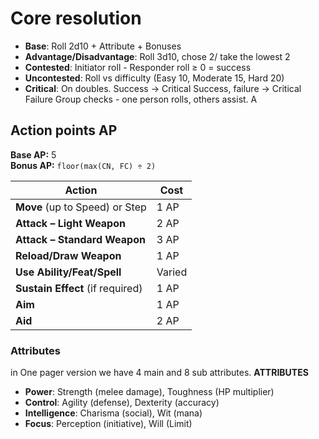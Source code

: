 # Core resolution
- **Base**: Roll 2d10 + Attribute + Bonuses
- **Advantage/Disadvantage**: Roll 3d10, chose 2/ take the lowest 2
- **Contested**: Initiator roll - Responder roll ≥ 0 = success
- **Uncontested**: Roll vs difficulty (Easy 10, Moderate 15, Hard 20)
- **Critical**: On doubles. Success -> Critical Success, failure -> Critical Failure 
Group checks - one person rolls, others assist. A
## Action points AP

**Base AP:** 5  
**Bonus AP:** `floor(max(CN, FC) ÷ 2)`

| Action                           | Cost   |
| -------------------------------- | ------ |
| **Move** (up to Speed) or Step   | 1 AP   |
| **Attack – Light Weapon**        | 2 AP   |
| **Attack – Standard Weapon**     | 3 AP   |
| **Reload/Draw Weapon**           | 1 AP   |
| **Use Ability/Feat/Spell**       | Varied |
| **Sustain Effect** (if required) | 1 AP   |
| **Aim**                          | 1 AP   |
| **Aid**                          | 2 AP   |
### Attributes
in One pager version we have 4 main and 8 sub attributes.
**ATTRIBUTES**

- **Power**: Strength (melee damage), Toughness (HP multiplier)
- **Control**: Agility (defense), Dexterity (accuracy)
- **Intelligence**: Charisma (social), Wit (mana)
- **Focus**: Perception (initiative), Will (Limit)

